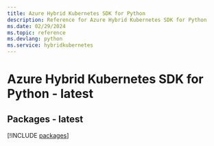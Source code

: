 ```yaml
---
title: Azure Hybrid Kubernetes SDK for Python
description: Reference for Azure Hybrid Kubernetes SDK for Python
ms.date: 02/29/2024
ms.topic: reference
ms.devlang: python
ms.service: hybridkubernetes
---
```

# Azure Hybrid Kubernetes SDK for Python - latest
## Packages - latest
[!INCLUDE [packages](hybrid-kubernetes-index.md)]